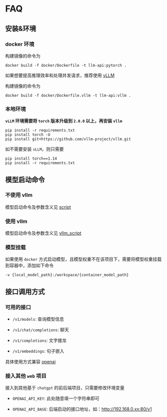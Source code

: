 # FAQ

## 安装&环境

###  docker 环境

构建镜像的命令为

```shell
docker build -f docker/Dockerfile -t llm-api:pytorch .
```

如果想要提高推理效率和处理并发请求，推荐使用 [vLLM](https://github.com/vllm-project/vllm) 

构建镜像的命令为

```shell
docker build -f docker/Dockerfile.vllm -t llm-api:vllm .
```

### 本地环境

**`vLLM` 环境需要将 `torch` 版本升级到 `2.0.0` 以上，再安装 `vllm`**

```shell
pip install -r requirements.txt
pip install torch -U
pip install git+https://github.com/vllm-project/vllm.git
```

如不需要安装 `vLLM`，则只需要

```shell
pip install torch==1.14
pip install -r requirements.txt
```

## 模型启动命令

### 不使用 vllm

模型启动命令及参数含义见 [script](./SCRIPT.md)

### 使用 vllm

模型启动命令及参数含义见 [vllm_script](./VLLM_SCRIPT.md)

### 模型挂载

如果使用 `docker` 方式启动模型，且模型权重不在该项目下，需要将模型权重挂载到容器中，添加如下命令

```shell
-v {local_model_path}:/workspace/{container_model_path}
```

## 接口调用方式

### 可用的接口

+ `/v1/models`: 查询模型信息


+ `/v1/chat/completions`: 聊天


+ `/v1/completions`: 文字接龙


+ `/v1/embeddings`: 句子嵌入


具体使用方式兼容 [openai](https://github.com/openai/openai-python)

### 接入其他 `web` 项目

接入到其他基于 `chatgpt` 的前后端项目，只需要修改环境变量


+ `OPENAI_API_KEY`: 此处随意填一个字符串即可


+ `OPENAI_API_BASE`: 后端启动的接口地址，如：http://192.168.0.xx:80/v1
